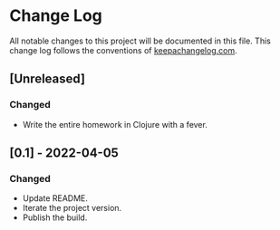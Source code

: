 # Change Log
All notable changes to this project will be documented in this file. This change log follows the conventions of [keepachangelog.com](http://keepachangelog.com/).

## [Unreleased]
### Changed
- Write the entire homework in Clojure with a fever.

## [0.1] - 2022-04-05
### Changed
- Update README.
- Iterate the project version.
- Publish the build.
